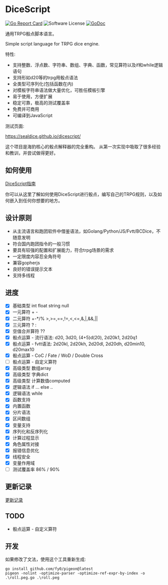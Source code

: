 # DiceScript

[![Go Report Card](https://goreportcard.com/badge/github.com/sealdice/dicescript)](https://goreportcard.com/report/github.com/sealdice/dicescript)
![Software License](https://img.shields.io/badge/license-Apache2-brightgreen.svg?style=flat-square)
[![GoDoc](https://godoc.org/github.com/sealdice/dicescript?status.svg)](https://godoc.org/github.com/sealdice/dicescript)

通用TRPG骰点脚本语言。

Simple script language for TRPG dice engine.

特性:
- 支持整数、浮点数、字符串、数组、字典、函数，常见算符以及if和while逻辑语句
- 支持形如d20等的trpg用骰点语法
- 全类型可序列化(包括函数在内)
- 对模板字符串语法做大量优化，可胜任模板引擎
- 易于使用，方便扩展
- 稳定可靠，极高的测试覆盖率
- 免费并可商用
- 可编译到JavaScript

测试页面:

https://sealdice.github.io/dicescript/

这个项目是海豹核心的骰点解释器的完全重构。
从第一次实现中吸取了很多经验和教训，并尝试做得更好。

## 如何使用

[DiceScript指南](./GUIDE.md)

你可以从这里了解如何使用DiceScript进行骰点，编写自己的TRPG规则，以及如何嵌入到任何你想要的地方。


## 设计原则

* 从主流语言和跑团软件中借鉴语法，如Golang/Python/JS/Fvtt/BCDice，不随意发明
* 符合国内跑团指令的一般习惯
* 要具有较强的配置和扩展能力，符合trpg场景的需求
* 一定限度内容忍全角符号
* 兼容gopherjs
* 良好的错误提示文本
* 支持多线程


## 进度

- [x] 基础类型 int float string null
- [x] 一元算符 + -
- [x] 二元算符 +-*/% >,>=,==,!=,<,<=,&,|,&&,||
- [x] 三元算符 ? :
- [x] 空值合并算符 ??
- [x] 骰点运算 - 流行语法: d20, 3d20, (4+5)d(20), 2d20k1, 2d20q1
- [x] 骰点运算 - fvtt语法: 2d20kl, 2d20kh, 2d20dl, 2d20dh, d20min10, d20max10
- [x] 骰点运算 - CoC / Fate / WoD / Double Cross
- [ ] 骰点运算 - 自定义算符
- [x] 高级类型 数组array
- [x] 高级类型 字典dict
- [x] 高级类型 计算数值computed
- [x] 逻辑语法 if ... else ..
- [x] 逻辑语法 while
- [x] 函数支持
- [x] 内置函数
- [x] 分片语法
- [x] 区间数组
- [x] 变量支持
- [x] 序列化和反序列化
- [x] 计算过程显示
- [x] 角色属性对接
- [x] 报错信息优化
- [x] 线程安全
- [x] 变量作用域
- [ ] 测试覆盖率 86% / 90%

## 更新记录

[更新记录](./CHANGELOG.md)

## TODO

* 骰点运算 - 自定义算符

## 开发

如果修改了文法，使用这个工具重新生成:
```
go install github.com/fy0/pigeon@latest
pigeon -nolint -optimize-parser -optimize-ref-expr-by-index -o .\roll.peg.go .\roll.peg
```
